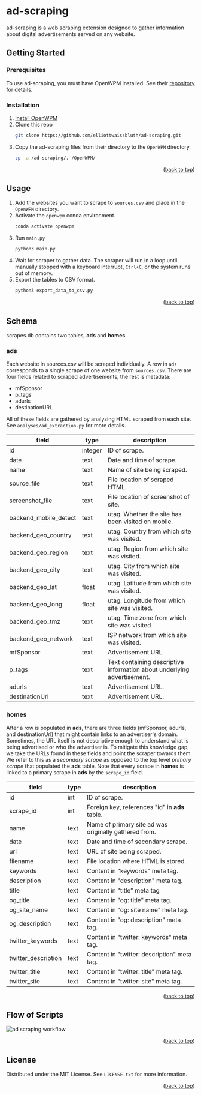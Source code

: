 <a name="readme-top"></a>

# ad-scraping
ad-scraping is a web scraping extension designed to gather information about digital advertisements served on any website.

<!-- GETTING STARTED -->
## Getting Started

### Prerequisites

To use ad-scraping, you must have OpenWPM installed. See their [repository](https://github.com/openwpm/OpenWPM#installation) for details.

### Installation

1. [Install OpenWPM](https://github.com/openwpm/OpenWPM#installation)
2. Clone this repo
   ```sh
   git clone https://github.com/elliottwaissbluth/ad-scraping.git
   ```
3. Copy the ad-scraping files from their directory to the ```OpenWPM``` directory.
   ```sh
   cp -a /ad-scraping/. /OpenWPM/
   ```

<p align="right">(<a href="#readme-top">back to top</a>)</p>


<!-- USAGE EXAMPLES -->
## Usage

1. Add the websites you want to scrape to ```sources.csv``` and place in the ```OpenWPM``` directory.
2. Activate the ```openwpm``` conda environment.
   ```sh
   conda activate openwpm
   ```
3. Run ```main.py```
   ```sh
   python3 main.py
   ```
4. Wait for scraper to gather data. The scraper will run in a loop until manually stopped with a keyboard interrupt, ```Ctrl+C```, or the system runs out of memory.
5. Export the tables to CSV format.
   ```sh
   python3 export_data_to_csv.py
   ```

<p align="right">(<a href="#readme-top">back to top</a>)</p>



<!-- SCHEMA -->
## Schema
scrapes.db contains two tables, **ads** and **homes**.

### ads
Each website in sources.csv will be scraped individually. A row in ```ads``` corresponds to a single scrape of one website from ```sources.csv```. There are four fields related to scraped advertisements, the rest is metadata:
- mfSponsor
- p_tags
- adurls
- destinationURL

All of these fields are gathered by analyzing HTML scraped from each site. See ```analyses/ad_extraction.py``` for more details.

| **field**             | **type** | **description**                                                         |
|-----------------------|----------|-------------------------------------------------------------------------|
| id                    | integer  | ID of scrape.                                                           |
| date                  | text     | Date and time of scrape.                                                |
| name                  | text     | Name of site being scraped.                                             |
| source_file           | text     | File location of scraped HTML.                                               |
| screenshot_file       | text     | File location of screenshot of site.                                         |
| backend_mobile_detect | text     | utag. Whether the site has been visited on mobile.                      |
| backend_geo_country   | text     | utag. Country from which site was visited.                              |
| backend_geo_region    | text     | utag. Region from which site was visited.                               |
| backend_geo_city      | text     | utag. City from which site was visited.                                 |
| backend_geo_lat       | float    | utag. Latitude from which site was visited.                             |
| backend_geo_long      | float    | utag. Longitude from which site was visited.                            |
| backend_geo_tmz       | text     | utag. Time zone from which site was visited                             |
| backend_geo_network   | text     | ISP network from which site was visited.                                 |
| mfSponsor             | text     | Advertisement URL.                                                       |
| p_tags                | text     | Text containing descriptive information about underlying advertisement. |
| adurls                | text     | Advertisement URL.                                                       |
| destinationUrl        | text     | Advertisement URL.                                                       |

### homes
After a row is populated in **ads**, there are three fields (mfSponsor, adurls, and destinationUrl) that might contain links to an advertiser's domain. Sometimes, the URL itself is not descriptive enough to understand what is being advertised or who the advertiser is. To mitigate this knowledge gap, we take the URLs found in these fields and point the scraper towards them. We refer to this as a *secondary scrape* as opposed to the top level *primary scrape* that populated the **ads** table. Note that every scrape in **homes** is linked to a primary scrape in **ads** by the ```scrape_id``` field.

| **field**           | **type** | **description**                                       |
|---------------------|----------|-------------------------------------------------------|
| id                  | int      | ID of scrape.                                         |
| scrape_id           | int      | Foreign key, references "id" in **ads** table.        |
| name                | text     | Name of primary site ad was originally gathered from. |
| date                | text     | Date and time of secondary scrape.                    |
| url                 | text     | URL of site being scraped.                            |
| filename            | text     | File location where HTML is stored.                   |
| keywords            | text     | Content in "keywords" meta tag.                       |
| description         | text     | Content in "description" meta tag.                    |
| title               | text     | Content in "title" meta tag                           |
| og_title            | text     | Content in "og: title" meta tag.                      |
| og_site_name        | text     | Content in "og: site name" meta tag.                  |
| og_description      | text     | Content in "og: description" meta tag.                |
| twitter_keywords    | text     | Content in "twitter: keywords" meta tag.              |
| twitter_description | text     | Content in "twitter: description" meta tag.           |
| twitter_title       | text     | Content in "twitter: title" meta tag.                 |
| twitter_site        | text     | Content in "twitter: site" meta tag.                  |


<p align="right">(<a href="#readme-top">back to top</a>)</p>



<!-- FLOW OF SCRIPTS -->
## Flow of Scripts

![ad scraping workflow](https://user-images.githubusercontent.com/73327197/212185370-952e9f18-6010-462f-9819-8fecfb01baac.png)

<p align="right">(<a href="#readme-top">back to top</a>)</p>



<!-- LICENSE -->
## License

Distributed under the MIT License. See `LICENSE.txt` for more information.

<p align="right">(<a href="#readme-top">back to top</a>)</p>
